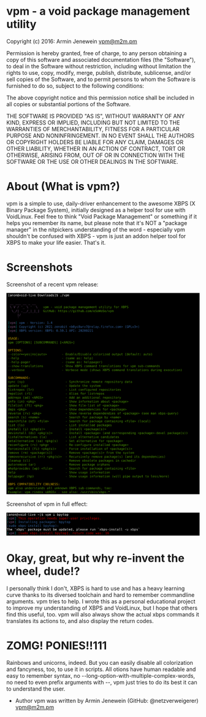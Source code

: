 # vpm - a void package management utility

Copyright (c) 2016: Armin Jenewein <vpm@m2m.pm>

Permission is hereby granted, free of charge, to any person obtaining a copy of this software and associated documentation files (the "Software"), to deal in the Software without restriction, including without limitation the rights to use, copy, modify, merge, publish, distribute, sublicense, and/or sell copies of the Software, and to permit persons to whom the Software is furnished to do so, subject to the following conditions:

The above copyright notice and this permission notice shall be included in all copies or substantial portions of the Software.

THE SOFTWARE IS PROVIDED "AS IS", WITHOUT WARRANTY OF ANY KIND, EXPRESS OR IMPLIED, INCLUDING BUT NOT LIMITED TO THE WARRANTIES OF MERCHANTABILITY, FITNESS FOR A PARTICULAR PURPOSE AND NONINFRINGEMENT. IN NO EVENT SHALL THE AUTHORS OR COPYRIGHT HOLDERS BE LIABLE FOR ANY CLAIM, DAMAGES OR OTHER LIABILITY, WHETHER IN AN ACTION OF CONTRACT, TORT OR OTHERWISE, ARISING FROM, OUT OF OR IN CONNECTION WITH THE SOFTWARE OR THE USE OR OTHER DEALINGS IN THE SOFTWARE.

# About (What is vpm?)
vpm is a simple to use, daily-driver enhancement to the awesome XBPS (X Binary Package System), initially designed as a helper tool for use with VoidLinux. Feel free to think "Void Package Management" or something if it helps you remember its name, but please note that it's NOT a "package manager" in the nitpickers understanding of the word - especially vpm shouldn't be confused with XBPS - vpm is just an addon helper tool for XBPS to make your life easier. That's it. 

# Screenshots

Screenshot of a recent vpm release:

![alt tag](https://raw.githubusercontent.com/netzverweigerer/vpm/master/screenshots/vpm.png)

Screenshot of vpm in full effect:

![alt tag](https://raw.githubusercontent.com/netzverweigerer/vpm/master/screenshots/vpm2.png)

# Okay, great, but why re-invent the wheel, dude!?
I personally think I don't, XBPS is hard to use and has a heavy learning curve thanks to its diversed toolchain and hard to remember commandline arguments. vpm tries to help. I wrote this as a personal educational project to improve my understanding of XBPS and VoidLinux, but I hope that others find this useful, too. vpm will also always show the actual xbps commands it translates its actions to, and also display the return codes.

# ZOMG! PONIES!!111
Rainbows and unicorns, indeed. But you can easily disable all colorization and fancyness, too, to use it in scripts. All otions have human readable and easy to remember syntax, no --long-option-with-multiple-complex-words, no need to even prefix arguments with --, vpm just tries to do its best it can to understand the user.

+ Author
vpm was written by Armin Jenewein (GitHub: @netzverweigerer) <vpm@m2m.pm>



